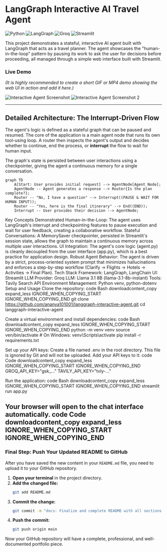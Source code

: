 # LangGraph Interactive AI Travel Agent

![Python](https://img.shields.io/badge/Python-3.11-3776AB?style=for-the-badge&logo=python)
![LangGraph](https://img.shields.io/badge/LangChain-LangGraph-f29f05?style=for-the-badge)
![Groq](https://img.shields.io/badge/Groq-Llama_3-FF6E00?style=for-the-badge)
![Streamlit](https://img.shields.io/badge/Streamlit-FF4B4B?style=for-the-badge&logo=streamlit)

This project demonstrates a stateful, interactive AI agent built with LangGraph that acts as a travel planner. The agent showcases the "human-in-the-loop" pattern by pausing its work to ask the user for decisions before proceeding, all managed through a simple web interface built with Streamlit.

### Live Demo
*(It is highly recommended to create a short GIF or MP4 demo showing the web UI in action and add it here.)*

![Interactive Agent Screenshot](Screenshot%202025-09-18%20at%2010.51.30%E2%80%AFAM.png)
![Interactive Agent Screenshot 2](Screenshot%202025-09-18%20at%2010.51.08%E2%80%AFAM.png)

---

## Detailed Architecture: The Interrupt-Driven Flow

The agent's logic is defined as a stateful graph that can be paused and resumed. The core of the application is a main agent node that runs its own tool-using loop. A router then inspects the agent's output and decides whether to continue, end the process, or **interrupt** the flow to wait for human input.

The graph's state is persisted between user interactions using a checkpointer, giving the agent a continuous memory for a single conversation.

```mermaid
graph TD
    A[Start: User provides initial request] --> AgentNode[Agent Node];
    AgentNode -- Agent generates a response --> Router{Is the plan complete?};
    Router -- "No, I have a question" --> Interrupt((PAUSE & WAIT FOR HUMAN INPUT));
    Router -- "Yes, here is the final itinerary" --> End((END));
    Interrupt -- User provides their decision --> AgentNode;

```

 
Key Concepts Demonstrated
Human-in-the-Loop: The agent uses LangGraph's interrupt and checkpointing features to pause execution and wait for user feedback, creating a collaborative workflow.
Stateful Conversations: A MemorySaver checkpointer, persisted in Streamlit's session state, allows the graph to maintain a continuous memory across multiple user interactions.
UI Integration: The agent's core logic (agent.py) is cleanly decoupled from the user interface (app.py), which is a best practice for application design.
Robust Agent Behavior: The agent is driven by a strict, process-oriented system prompt that minimizes hallucinations and enforces a step-by-step workflow (Clarify -> Flights -> Hotels -> Activities -> Final Plan).
Tech Stack
Framework: LangGraph, LangChain
UI: Streamlit
LLM Provider: Groq
LLM: Llama 3.1 8B (llama-3.1-8b-instant)
Tools: Tavily Search API
Environment Management: Python venv, python-dotenv
Setup and Usage
Clone the repository:
 code Bash
downloadcontent_copy
expand_less
IGNORE_WHEN_COPYING_START
IGNORE_WHEN_COPYING_END
    git clone https://github.com/ananya101001/langgraph-interactive-agent.git
cd langgraph-interactive-agent
 
Create a virtual environment and install dependencies:
 code Bash
downloadcontent_copy
expand_less
IGNORE_WHEN_COPYING_START
IGNORE_WHEN_COPYING_END
    python -m venv venv
source ven/bin/activate  # On Windows: venv\Scripts\activate
pip install -r requirements.txt
 
Set up your API keys:
Create a file named .env in the root directory. This file is ignored by Git and will not be uploaded.
Add your API keys to it:
code Code
downloadcontent_copy
expand_less
IGNORE_WHEN_COPYING_START
IGNORE_WHEN_COPYING_END
    GROQ_API_KEY="gsk_..."
TAVILY_API_KEY="tvly-..."
 
Run the application:
 code Bash
downloadcontent_copy
expand_less
IGNORE_WHEN_COPYING_START
IGNORE_WHEN_COPYING_END
    streamlit run app.py
 
 Your browser will open to the chat interface automatically.
code Code
downloadcontent_copy
expand_less
IGNORE_WHEN_COPYING_START
IGNORE_WHEN_COPYING_END
   ---

### **Final Step: Push Your Updated README to GitHub**

After you have saved the new content in your `README.md` file, you need to upload it to your GitHub repository.

1.  **Open your terminal** in the project directory.
2.  **Add the changed file:**
    ```bash
    git add README.md
    ```
3.  **Commit the change:**
    ```bash
    git commit -m "docs: Finalize and complete README with all sections"
    ```
4.  **Push the commit:**
    ```bash
    git push origin main
    ```

Now your GitHub repository will have a complete, professional, and well-documented portfolio piece.
 


